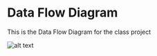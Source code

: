 # Data Flow Diagram

This is the Data Flow Diagram for the class project

![alt text](https://aos.iacpublishinglabs.com/question/aq/1400px-788px/clouds-that-look-like-cotton-balls_62557eb9-9d3c-43d8-9e88-8b5662829adf.jpg?domain=cx.aos.ask.com)
